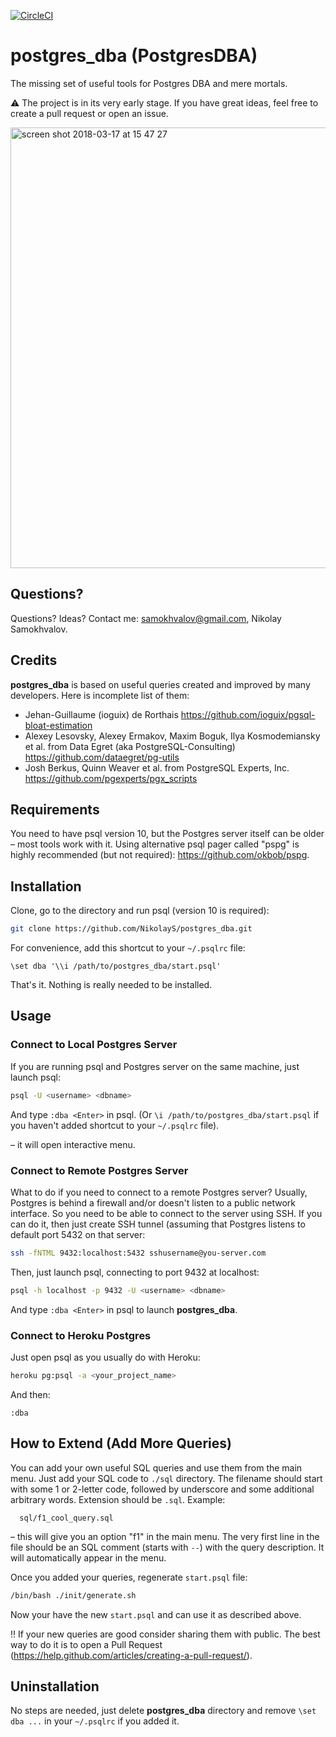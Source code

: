 [![CircleCI](https://circleci.com/gh/NikolayS/postgres_dba.svg?style=svg)](https://circleci.com/gh/NikolayS/postgres_dba)
# postgres_dba (PostgresDBA)

The missing set of useful tools for Postgres DBA and mere mortals.

:warning: The project is in its very early stage. If you have great ideas, feel free to create a pull request or open an issue.

<img width="705" alt="screen shot 2018-03-17 at 15 47 27" src="https://user-images.githubusercontent.com/1345402/37560700-846fef18-29fa-11e8-9c8f-31833dcf3a9e.png">

## Questions?

Questions? Ideas? Contact me: samokhvalov@gmail.com, Nikolay Samokhvalov.

## Credits

**postgres_dba** is based on useful queries created and improved by many developers. Here is incomplete list of them:
 * Jehan-Guillaume (ioguix) de Rorthais https://github.com/ioguix/pgsql-bloat-estimation
 * Alexey Lesovsky, Alexey Ermakov, Maxim Boguk, Ilya Kosmodemiansky et al. from Data Egret (aka PostgreSQL-Consulting) https://github.com/dataegret/pg-utils
 * Josh Berkus, Quinn Weaver et al. from PostgreSQL Experts, Inc. https://github.com/pgexperts/pgx_scripts

## Requirements

You need to have psql version 10, but the Postgres server itself can be older – most tools work with it.
Using alternative psql pager called "pspg" is highly recommended (but not required): https://github.com/okbob/pspg.

## Installation
Clone, go to the directory and run psql (version 10 is required):
```bash
git clone https://github.com/NikolayS/postgres_dba.git
```

For convenience, add this shortcut to your `~/.psqlrc` file:
```
\set dba '\\i /path/to/postgres_dba/start.psql'
```

That's it. Nothing is really needed to be installed.

## Usage

### Connect to Local Postgres Server
If you are running psql and Postgres server on the same machine, just launch psql:
```bash
psql -U <username> <dbname>
```

And type `:dba <Enter>` in psql. (Or `\i /path/to/postgres_dba/start.psql` if you haven't added shortcut to your `~/.psqlrc` file).

– it will open interactive menu.

### Connect to Remote Postgres Server
What to do if you need to connect to a remote Postgres server? Usually, Postgres is behind a firewall and/or doesn't listen to a public network interface. So you need to be able to connect to the server using SSH. If you can do it, then just create SSH tunnel (assuming that Postgres listens to default port 5432 on that server:

```bash
ssh -fNTML 9432:localhost:5432 sshusername@you-server.com
```

Then, just launch psql, connecting to port 9432 at localhost:
```bash
psql -h localhost -p 9432 -U <username> <dbname>
```

And type `:dba <Enter>` in psql to launch **postgres_dba**.

### Connect to Heroku Postgres
Just open psql as you usually do with Heroku:
```bash
heroku pg:psql -a <your_project_name>
```

And then:
```
:dba
```

## How to Extend (Add More Queries)
You can add your own useful SQL queries and use them from the main menu. Just add your SQL code to `./sql` directory. The filename should start with some 1 or 2-letter code, followed by underscore and some additional arbitrary words. Extension should be `.sql`. Example:
```
  sql/f1_cool_query.sql
```
– this will give you an option "f1" in the main menu. The very first line in the file should be an SQL comment (starts with `--`) with the query description. It will automatically appear in the menu.

Once you added your queries, regenerate `start.psql` file:
```bash
/bin/bash ./init/generate.sh
```

Now your have the new `start.psql` and can use it as described above.

‼️ If your new queries are good consider sharing them with public. The best way to do it is to open a Pull Request (https://help.github.com/articles/creating-a-pull-request/).

## Uninstallation
No steps are needed, just delete **postgres_dba** directory and remove `\set dba ...` in your `~/.psqlrc` if you added it.
